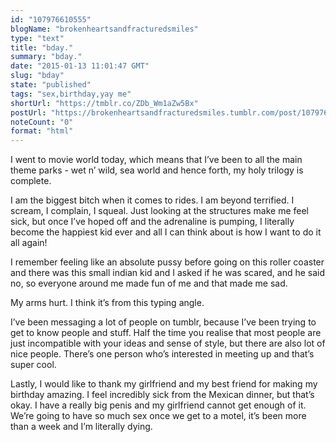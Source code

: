```yaml
---
id: "107976610555"
blogName: "brokenheartsandfracturedsmiles"
type: "text"
title: "bday."
summary: "bday."
date: "2015-01-13 11:01:47 GMT"
slug: "bday"
state: "published"
tags: "sex,birthday,yay me"
shortUrl: "https://tmblr.co/ZDb_Wm1aZw5Bx"
postUrl: "https://brokenheartsandfracturedsmiles.tumblr.com/post/107976610555/bday"
noteCount: "0"
format: "html"
---
```


I went to movie world today, which means that I’ve been to all the main theme parks - wet n’ wild, sea world and hence forth, my holy trilogy is complete. 

I am the biggest bitch when it comes to rides. I am beyond terrified. I scream, I complain, I squeal. Just looking at the structures make me feel sick, but once I’ve hoped off and the adrenaline is pumping, I literally become the happiest kid ever and all I can think about is how I want to do it all again!

I remember feeling like an absolute pussy before going on this roller coaster and there was this small indian kid and I asked if he was scared, and he said no, so everyone around me made fun of me and that made me sad. 

My arms hurt. I think it’s from this typing angle.

I’ve been messaging a lot of people on tumblr, because I’ve been trying to get to know people and stuff. Half the time you realise that most people are just incompatible with your ideas and sense of style, but there are also lot of nice people. There’s one person who’s interested in meeting up and that’s super cool.

Lastly, I would like to thank my girlfriend and my best friend for making my birthday amazing. I feel incredibly sick from the Mexican dinner, but that’s okay. I have a really big penis and my girlfriend cannot get enough of it. We’re going to have so much sex once we get to a motel, it’s been more than a week and I’m literally dying.